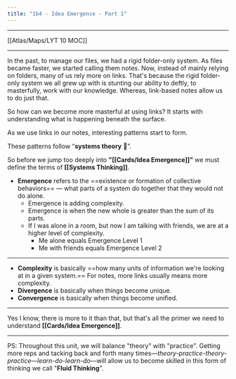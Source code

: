 ```yaml
---
title: "1b4 - Idea Emergence - Part 1"
---
```

---

[[Atlas/Maps/LYT 10 MOC]]

---

In the past, to manage our files, we had a rigid folder-only system. As files became faster, we started calling them notes. Now, instead of mainly relying on folders, many of us rely more on links. That's because the rigid folder-only system we all grew up with is stunting our ability to deftly, to masterfully, work with our knowledge. Whereas, link-based notes allow us to do just that.  
  
So how can we become more masterful at using links? It starts with understanding what is happening beneath the surface.  
  
As we use links in our notes, interesting patterns start to form.  
  
These patterns follow “**systems theory** 🧩”.  
  
So before we jump too deeply into **"[[Cards/Idea Emergence]]"** we must define the terms of **[[Systems Thinking]]**.  
  

-   **Emergence** refers to the ==existence or formation of collective behaviors== — what parts of a system do together that they would not do alone.
    -   Emergence is adding complexity.
    -   Emergence is when the new whole is greater than the sum of its parts.
    -   If I was alone in a room, but now I am talking with friends, we are at a higher level of complexity. 
        -   Me alone equals Emergence Level 1
        -   Me with friends equals Emergence Level 2

---

-   **Complexity** is basically ==how many units of information we're looking at in a given system.== For notes, more links usually means more complexity.
-   **Divergence** is basically when things become unique.
-   **Convergence** is basically when things become unified.

---

Yes I know, there is more to it than that, but that's all the primer we need to understand **[[Cards/Idea Emergence]]**.

---

PS: Throughout this unit, we will balance "theory" with "practice". Getting more reps and tacking back and forth many times—_theory-practice-theory-practice_—_learn-do-learn-do_—will allow us to become skilled in this form of thinking we call "**Fluid Thinking**".